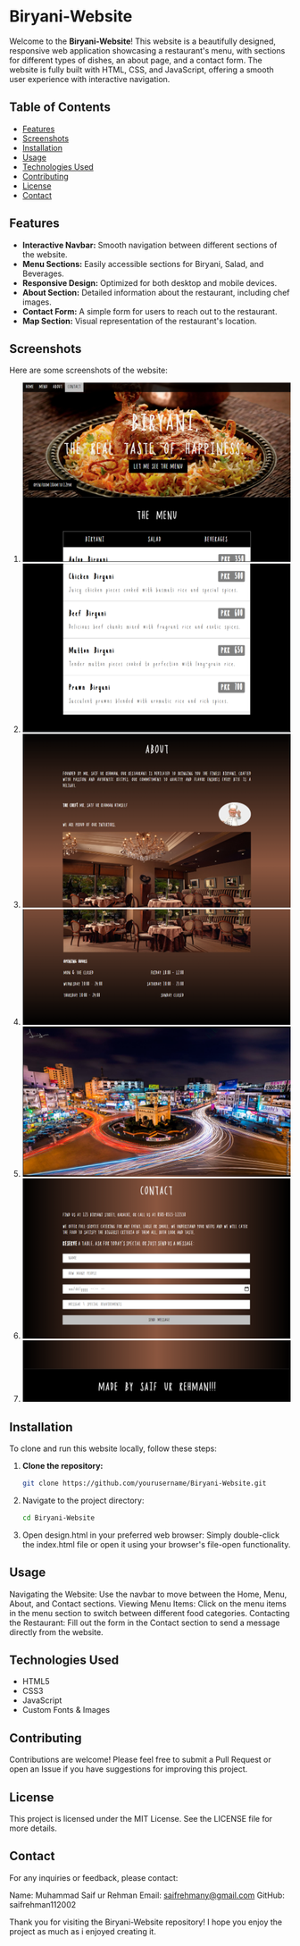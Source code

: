 # Biryani-Website

Welcome to the **Biryani-Website**! This website is a beautifully designed, responsive web application showcasing a restaurant's menu, with sections for different types of dishes, an about page, and a contact form. The website is fully built with HTML, CSS, and JavaScript, offering a smooth user experience with interactive navigation.

## Table of Contents

- [Features](#features)
- [Screenshots](#screenshots)
- [Installation](#installation)
- [Usage](#usage)
- [Technologies Used](#technologies-used)
- [Contributing](#contributing)
- [License](#license)
- [Contact](#contact)

## Features

- **Interactive Navbar:** Smooth navigation between different sections of the website.
- **Menu Sections:** Easily accessible sections for Biryani, Salad, and Beverages.
- **Responsive Design:** Optimized for both desktop and mobile devices.
- **About Section:** Detailed information about the restaurant, including chef images.
- **Contact Form:** A simple form for users to reach out to the restaurant.
- **Map Section:** Visual representation of the restaurant's location.

## Screenshots

Here are some screenshots of the website:

1. ![Screenshot 1](https://github.com/saifrehman112002/Biryani-Website/blob/main/SS1.png)
2. ![Screenshot 2](https://github.com/saifrehman112002/Biryani-Website/blob/main/SS2.png)
3. ![Screenshot 3](https://github.com/saifrehman112002/Biryani-Website/blob/main/SS3.png)
4. ![Screenshot 4](https://github.com/saifrehman112002/Biryani-Website/blob/main/SS4.png)
5. ![Screenshot 5](https://github.com/saifrehman112002/Biryani-Website/blob/main/SS5.png)
6. ![Screenshot 6](https://github.com/saifrehman112002/Biryani-Website/blob/main/SS6.png)
7. ![Screenshot 7](https://github.com/saifrehman112002/Biryani-Website/blob/main/SS7.png)

## Installation

To clone and run this website locally, follow these steps:

1. **Clone the repository:**
   ```bash
   git clone https://github.com/yourusername/Biryani-Website.git
   ```
2. Navigate to the project directory:
   ```bash
   cd Biryani-Website
   ```
3. Open design.html in your preferred web browser:
   Simply double-click the index.html file or open it using your browser's file-open functionality.

## Usage

Navigating the Website: Use the navbar to move between the Home, Menu, About, and Contact sections.
Viewing Menu Items: Click on the menu items in the menu section to switch between different food categories.
Contacting the Restaurant: Fill out the form in the Contact section to send a message directly from the website.

## Technologies Used

- HTML5
- CSS3
- JavaScript
- Custom Fonts & Images

## Contributing

Contributions are welcome! Please feel free to submit a Pull Request or open an Issue if you have suggestions for improving this project.

## License

This project is licensed under the MIT License. See the LICENSE file for more details.

## Contact

For any inquiries or feedback, please contact:

Name: Muhammad Saif ur Rehman
Email: saifrehmany@gmail.com
GitHub: saifrehman112002

Thank you for visiting the Biryani-Website repository! I hope you enjoy the project as much as i enjoyed creating it.
